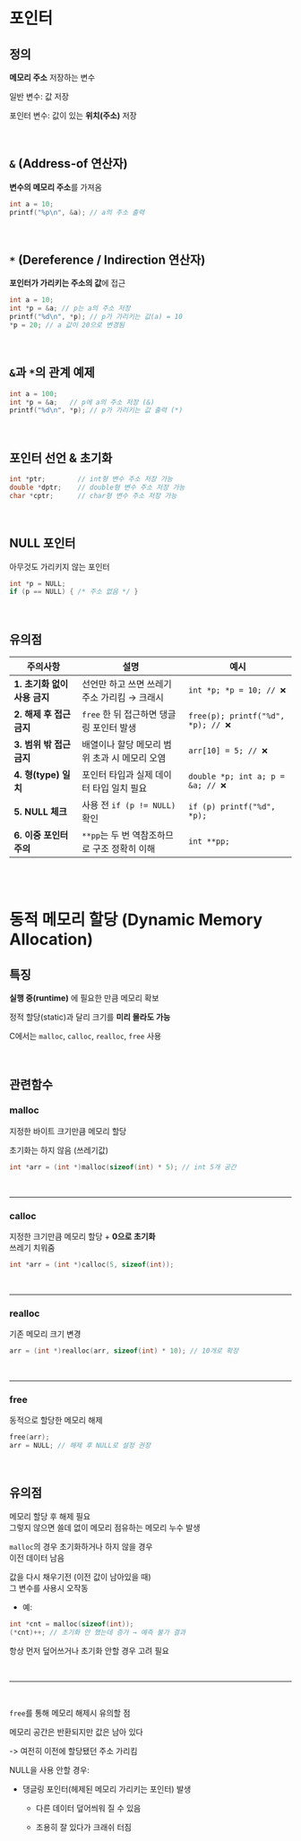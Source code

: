 


# 포인터

## 정의

**메모리 주소** 저장하는 변수

일반 변수: 값 저장

포인터 변수: 값이 있는 **위치(주소)** 저장

<br>

## `&` (Address-of 연산자)

**변수의 메모리 주소**를 가져옴

```c
int a = 10;
printf("%p\n", &a); // a의 주소 출력
```

<br>

## `*` (Dereference / Indirection 연산자)

**포인터가 가리키는 주소의 값**에 접근

```c
int a = 10;
int *p = &a; // p는 a의 주소 저장
printf("%d\n", *p); // p가 가리키는 값(a) = 10
*p = 20; // a 값이 20으로 변경됨
```

<br>

## `&`과 `*`의 관계 예제

```c
int a = 100;
int *p = &a;   // p에 a의 주소 저장 (&)
printf("%d\n", *p); // p가 가리키는 값 출력 (*)
```


<br>

## 포인터 선언 & 초기화

```c
int *ptr;        // int형 변수 주소 저장 가능
double *dptr;    // double형 변수 주소 저장 가능
char *cptr;      // char형 변수 주소 저장 가능
```

<br>

## NULL 포인터

아무것도 가리키지 않는 포인터

```c
int *p = NULL;
if (p == NULL) { /* 주소 없음 */ }
```


<br>


## 유의점

| 주의사항                | 설명                           | 예시                                |
| ------------------- | ---------------------------- | --------------------------------- |
| **1. 초기화 없이 사용 금지** | 선언만 하고 쓰면 쓰레기 주소 가리킴 → 크래시   | `int *p; *p = 10; // ❌`           |
| **2. 해제 후 접근 금지**   | `free` 한 뒤 접근하면 댕글링 포인터 발생   | `free(p); printf("%d", *p); // ❌` |
| **3. 범위 밖 접근 금지**   | 배열이나 할당 메모리 범위 초과 시 메모리 오염   | `arr[10] = 5; // ❌`               |
| **4. 형(type) 일치**   | 포인터 타입과 실제 데이터 타입 일치 필요      | `double *p; int a; p = &a; // ❌`  |
| **5. NULL 체크**      | 사용 전 `if (p != NULL)` 확인     | `if (p) printf("%d", *p);`        |
| **6. 이중 포인터 주의**    | `**pp`는 두 번 역참조하므로 구조 정확히 이해 | `int **pp;`                       |



<br>
<br>

# 동적 메모리 할당 (Dynamic Memory Allocation)

## 특징

**실행 중(runtime)** 에 필요한 만큼 메모리 확보

정적 할당(static)과 달리 크기를 **미리 몰라도 가능**

C에서는 `malloc`, `calloc`, `realloc`, `free` 사용

<br>

## 관련함수

### malloc

지정한 바이트 크기만큼 메모리 할당

초기화는 하지 않음 (쓰레기값)

```c
int *arr = (int *)malloc(sizeof(int) * 5); // int 5개 공간
```

<br>

___

### calloc

지정한 크기만큼 메모리 할당 + **0으로 초기화**<br>
쓰레기 치워줌

```c
int *arr = (int *)calloc(5, sizeof(int));
```

<br>

___

### realloc 

기존 메모리 크기 변경

```c
arr = (int *)realloc(arr, sizeof(int) * 10); // 10개로 확장
```

<br>

___

### free

동적으로 할당한 메모리 해제

```c
free(arr);
arr = NULL; // 해제 후 NULL로 설정 권장
```

<br>

## 유의점

메모리 할당 후 해제 필요<br>
그렇지 않으면 쓸데 없이 메모리 점유하는 메모리 누수 발생

`malloc`의 경우 초기화하거나 하지 않을 경우<br>
이전 데이터 남음

값을 다시 채우기전 (이전 값이 남아있을 때)<br>
그 변수를 사용시 오작동

- 예:

```c
int *cnt = malloc(sizeof(int));
(*cnt)++; // 초기화 안 했는데 증가 → 예측 불가 결과
```

항상 먼저 덮어쓰거나 초기화 안할 경우 고려 필요

<br>

___

<br>

`free`를 통해 메모리 해제시 유의할 점

메모리 공간은 반환되지만 값은 남아 있다

-> 여전히 이전에 할당됐던 주소 가리킴

NULL을 사용 안할 경우:

- 댕글링 포인터(헤제된 메모리 가리키는 포인터) 발생

    - 다른 데이터 덮어씌워 질 수 있음

    - 조용히 잘 있다가 크래쉬 터짐